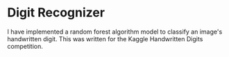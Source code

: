 # Digit Recognizer

I have implemented a random forest algorithm model to classify an image's handwritten digit. This was written for the Kaggle Handwritten Digits competition.
